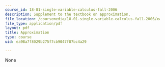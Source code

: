 ```yaml
---
course_id: 18-01-single-variable-calculus-fall-2006
description: Supplement to the textbook on approximation.
file_location: /coursemedia/18-01-single-variable-calculus-fall-2006/ea98a7f8029b275f7cb9047f87bc4a29_a_approximations.pdf
file_type: application/pdf
layout: pdf
title: Approximation
type: course
uid: ea98a7f8029b275f7cb9047f87bc4a29

---
```

None